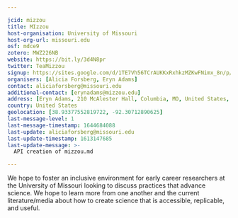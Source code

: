 ```yaml
---

jcid: mizzou
title: MIzzou
host-organisation: University of Missouri
host-org-url: missouri.edu
osf: mdce9
zotero: MWZ226NB
website: https://bit.ly/3d4N8pr
twitter: TeaMizzou
signup: https://sites.google.com/d/1TE7Vh56TCrAUKKxRxhkzMZKwFNimx_8n/p/15oLlvKos5ZSHVWkWebnjL4ZkFiJw_uJv/edit
organisers: [Alicia Forsberg, Eryn Adams]
contact: aliciaforsberg@missouri.edu
additional-contact: [erynadams@mizzou.edu]
address: [Eryn Adams, 210 McAlester Hall, Columbia, MO, United States, 65211]
country: United States
geolocation: [38.93377552819722, -92.30712890625]
last-message-level: 1
last-message-timestamp: 1644684088
last-update: aliciaforsberg@missouri.edu
last-update-timestamp: 1613147685
last-update-message: >-
  API creation of mizzou.md

---
```


We hope to foster an inclusive environment for early career researchers at the University of Missouri looking to discuss practices that advance science. We hope to learn more from one another and the current literature/media about how to create science that is accessible, replicable, and useful.
